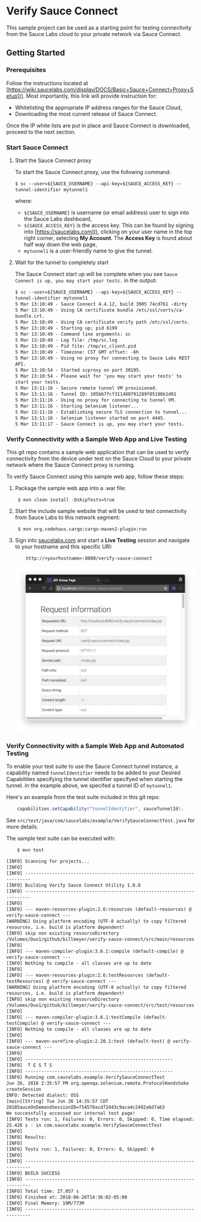 # Verify Sauce Connect

This sample project can be used as a starting point for testing connectivity from the Sauce Labs cloud to your private network via Sauce Connect.

## Getting Started

### Prerequisites

Follow the instructions located at [https://wiki.saucelabs.com/display/DOCS/Basic+Sauce+Connect+Proxy+Setup]().  Most importantly, this link will provide instruction for:

 * Whitelisting the appropriate IP address ranges for the Sauce Cloud,
 * Downloading the most current release of Sauce Connect.
 
Once the IP white lists are put in place and Sauce Connect is downloaded, proceed to the next section.  

### Start Sauce Connect
    
1. Start the Sauce Connect proxy

    To start the Sauce Connect proxy, use the following command:

    ```
    $ sc --user=${SAUCE_USERNAME} --api-key=${SAUCE_ACCESS_KEY} --tunnel-identifier mytunnel1
    ```

    where:
    
    * `${SAUCE_USERNAME}` is username (or email address) user to sign into the Sauce Labs dashboard,
    * `${SAUCE_ACCESS_KEY}` is the access key.  This can be found by signing into [https://saucelabs.com](), clicking on your user name in the top right corner, selecting __My Account__.  The __Access Key__ is found about half way down the web page,
    * `mytunnel1` is a user-friendly name to give the tunnel.

2. Wait for the tunnel to completely start

    The Sauce Connect start up will be complete when you see `Sauce Connect is up, you may start your tests.` in the output:

    ```
    $ sc --user=${SAUCE_USERNAME} --api-key=${SAUCE_ACCESS_KEY} --tunnel-identifier mytunnel1
    5 Mar 13:10:49 - Sauce Connect 4.4.12, build 3905 74cd761 -dirty
    5 Mar 13:10:49 - Using CA certificate bundle /etc/ssl/certs/ca-bundle.crt.
    5 Mar 13:10:49 - Using CA certificate verify path /etc/ssl/certs.
    5 Mar 13:10:49 - Starting up; pid 6199
    5 Mar 13:10:49 - Command line arguments: sc
    5 Mar 13:10:49 - Log file: /tmp/sc.log
    5 Mar 13:10:49 - Pid file: /tmp/sc_client.pid
    5 Mar 13:10:49 - Timezone: CST GMT offset: -6h
    5 Mar 13:10:49 - Using no proxy for connecting to Sauce Labs REST API.
    5 Mar 13:10:54 - Started scproxy on port 38195.
    5 Mar 13:10:54 - Please wait for 'you may start your tests' to start your tests.
    5 Mar 13:11:16 - Secure remote tunnel VM provisioned.
    5 Mar 13:11:16 - Tunnel ID: 105bb7fcf311480791289f85186b1d01
    5 Mar 13:11:16 - Using no proxy for connecting to tunnel VM.
    5 Mar 13:11:16 - Starting Selenium listener...
    5 Mar 13:11:16 - Establishing secure TLS connection to tunnel...
    5 Mar 13:11:16 - Selenium listener started on port 4445.
    5 Mar 13:11:17 - Sauce Connect is up, you may start your tests.
    ```     

### Verify Connectivity with a Sample Web App and Live Testing

This git repo contains a sample web application that can be used to verify connectivity from the device under test on the Sauce Cloud to your private network where the Sauce Connect proxy is running.

To verify Sauce Connect using this sample web app, follow these steps:

1. Package the sample web app into a .war file:

        $ mvn clean install -DskipTests=true
 
2. Start the include sample website that will be used to test connectivity from Sauce Labs to this network segment:

        $ mvn org.codehaus.cargo:cargo-maven2-plugin:run

3. Sign into [saucelabs.com]() and start a **Live Testing** session and navigate to your hostname and this specific URI:

    ```
        http://<yourhostname>:8080/verify-sauce-connect
    ```
    
    ![](result.png)

### Verify Connectivity with a Sample Web App and Automated Testing

To enable your test suite to use the Sauce Connect tunnel instance, a capability named `tunnelIdentifier` needs to be added to your Desired Capabilities specifying the tunnel identifier specifyed when starting the tunnel.  In the example above, we specifed a tunnel ID of `mytunnel1`.

Here's an example from the test suite included in this git repo: 

```Java
    capabilities.setCapability("tunnelIdentifier", sauceTunnelId);
```

See `src/test/java/com/saucelabs/example/VerifySauceConnectTest.java` for more details.

The sample test suite can be executed with:

```
    $ mvn test
```

```
[INFO] Scanning for projects...
[INFO]
[INFO] ------------------------------------------------------------------------
[INFO] Building Verify Sauce Connect Utility 1.0.0
[INFO] ------------------------------------------------------------------------
[INFO]
[INFO] --- maven-resources-plugin:2.6:resources (default-resources) @ verify-sauce-connect ---
[WARNING] Using platform encoding (UTF-8 actually) to copy filtered resources, i.e. build is platform dependent!
[INFO] skip non existing resourceDirectory /Volumes/Duo1/github/billmeyer/verify-sauce-connect/src/main/resources
[INFO]
[INFO] --- maven-compiler-plugin:3.6.1:compile (default-compile) @ verify-sauce-connect ---
[INFO] Nothing to compile - all classes are up to date
[INFO]
[INFO] --- maven-resources-plugin:2.6:testResources (default-testResources) @ verify-sauce-connect ---
[WARNING] Using platform encoding (UTF-8 actually) to copy filtered resources, i.e. build is platform dependent!
[INFO] skip non existing resourceDirectory /Volumes/Duo1/github/billmeyer/verify-sauce-connect/src/test/resources
[INFO]
[INFO] --- maven-compiler-plugin:3.6.1:testCompile (default-testCompile) @ verify-sauce-connect ---
[INFO] Nothing to compile - all classes are up to date
[INFO]
[INFO] --- maven-surefire-plugin:2.20.1:test (default-test) @ verify-sauce-connect ---
[INFO]
[INFO] -------------------------------------------------------
[INFO]  T E S T S
[INFO] -------------------------------------------------------
[INFO] Running com.saucelabs.example.VerifySauceConnectTest
Jun 26, 2018 2:35:57 PM org.openqa.selenium.remote.ProtocolHandshake createSession
INFO: Detected dialect: OSS
[main][String] Tue Jun 26 14:35:57 CDT 2018SauceOnDemandSessionID=f54578acd72d43c9aca4c2492a6d7a63
We successfully accessed our internal test page!
[INFO] Tests run: 1, Failures: 0, Errors: 0, Skipped: 0, Time elapsed: 25.428 s - in com.saucelabs.example.VerifySauceConnectTest
[INFO]
[INFO] Results:
[INFO]
[INFO] Tests run: 1, Failures: 0, Errors: 0, Skipped: 0
[INFO]
[INFO] ------------------------------------------------------------------------
[INFO] BUILD SUCCESS
[INFO] ------------------------------------------------------------------------
[INFO] Total time: 27.057 s
[INFO] Finished at: 2018-06-26T14:36:02-05:00
[INFO] Final Memory: 19M/773M
[INFO] ------------------------------------------------------------------------
```
